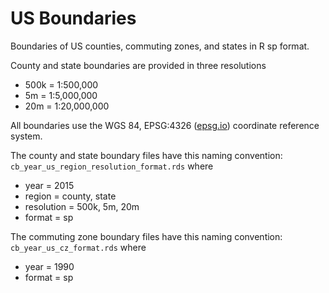 US Boundaries
================

Boundaries of US counties, commuting zones, and states in R sp format.

County and state boundaries are provided in three resolutions

-   500k = 1:500,000
-   5m = 1:5,000,000
-   20m = 1:20,000,000

All boundaries use the WGS 84, EPSG:4326 ([epsg.io](https://epsg.io/4326)) coordinate reference system.

The county and state boundary files have this naming convention: `cb_year_us_region_resolution_format.rds` where

-   year = 2015
-   region = county, state
-   resolution = 500k, 5m, 20m
-   format = sp

The commuting zone boundary files have this naming convention: `cb_year_us_cz_format.rds` where

-   year = 1990
-   format = sp
